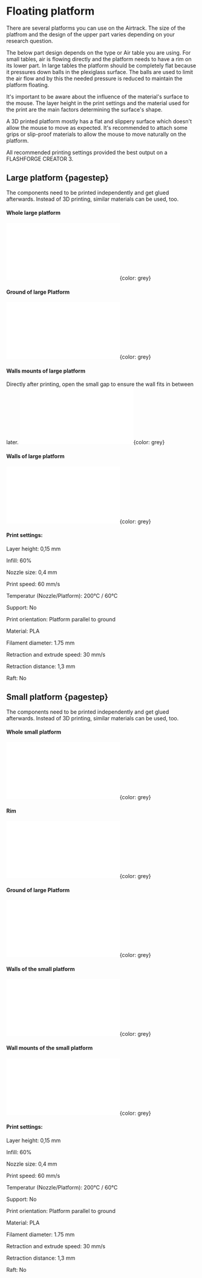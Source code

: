 # Floating platform

There are several platforms you can use on the Airtrack. The size of the platfrom and the design of the upper part varies depending on your research question. 

The below part design depends on the type or Air table you are using. For small tables, air is flowing directly and the platform needs to have a rim on its lower part. In large tables the platform should be completely flat because it pressures down balls in the plexiglass surface. The balls are used to limit the air flow and by this the needed pressure is reduced to maintain the platform floating.

It's important to be aware about the influence of the material's surface to the mouse. The layer height in the print settings and the material used for the print are the main factors determining the surface's shape.

A 3D printed platform mostly has a flat and slippery surface which doesn't allow the mouse to move as expected. It's recommended to attach some grips or slip-proof materials to allow the mouse to move naturally on the platform.

All recommended printing settings provided the best output on a FLASHFORGE CREATOR 3.

## Large platform {pagestep}

The components need to be printed independently and get glued afterwards.
Instead of 3D printing, similar materials can be used, too.

#### Whole large platform
![](models/l_Maze_all.stl){color: grey}

#### Ground of large Platform
![](models/l_Maze_X_ground.stl){color: grey}
#### Walls mounts of large platform 
Directly after printing, open the small gap to ensure the wall fits in between later. 
![](models/l_Maze_X_wallmount.stl){color: grey}
#### Walls of large platform 
![](models/l_Maze_X_walls.stl){color: grey}


#### Print settings:

Layer height: 0,15 mm

Infill: 60%

Nozzle size: 0,4 mm

Print speed: 60 mm/s

Temperatur (Nozzle/Platform): 200°C / 60°C 

Support: No

Print orientation: Platform parallel to ground

Material: PLA

Filament diameter: 1.75 mm

Retraction and extrude speed: 30 mm/s

Retraction distance: 1,3 mm

Raft: No



## Small platform {pagestep}

The components need to be printed independently and get glued afterwards.
Instead of 3D printing, similar materials can be used, too.


#### Whole small platform
![](models/s_Maze_X_all.stl){color: grey}
#### Rim
![](models/s_Maze_X_rim.stl){color: grey}
#### Ground of large Platform
![](models/s_Maze_X_ground.stl){color: grey}
#### Walls of the small platform
![](models/s_Maze_walls.stl){color: grey}
#### Wall mounts of the small platform
![](models/s_Mazewall_mount.stl){color: grey}







#### Print settings:

Layer height: 0,15 mm

Infill: 60%

Nozzle size: 0,4 mm

Print speed: 60 mm/s

Temperatur (Nozzle/Platform): 200°C / 60°C 

Support: No

Print orientation: Platform parallel to ground

Material: PLA

Filament diameter: 1.75 mm

Retraction and extrude speed: 30 mm/s

Retraction distance: 1,3 mm

Raft: No




